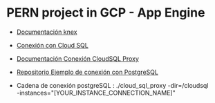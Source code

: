 # PERN project in GCP - App Engine 

- [Documentación knex](http://knexjs.org/)
- [Conexión con Cloud SQL](https://cloud.google.com/sql/docs/postgres/connect-app-engine-standard?hl=es-419#public-ip-default_1)
- [Documentación Conexión CloudSQL Proxy ](https://cloud.google.com/sql/docs/postgres/connect-app-engine-standard?hl=es-419#public-ip-default_1)
- [Repositorio Ejemplo de conexión con PostgreSQL](https://github.com/GoogleCloudPlatform/nodejs-docs-samples/blob/master/cloud-sql/postgres/knex/server.js)


- Cadena de conexión postgreSQL : ./cloud_sql_proxy -dir=/cloudsql \
                  -instances="[YOUR_INSTANCE_CONNECTION_NAME]"

